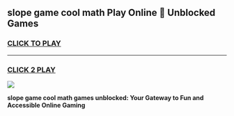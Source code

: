
## slope game cool math Play Online 👋 Unblocked Games
<h3>
<a href="https://news.freeplayer.one?title=slope_game_cool_math&ref=17CMG">CLICK TO PLAY</a></h3>
<hr>

<h3>
<a href="https://news.freeplayer.one?title=slope_game_cool_math&ref=17CMG">CLICK 2 PLAY</a>
  
</h3>

<a href="https://news.freeplayer.one?title=slope_game_cool_math&ref=17CMG/"><img src="https://clearcache.store/games.png"></a>


**slope game cool math games unblocked: Your Gateway to Fun and Accessible Online Gaming**
